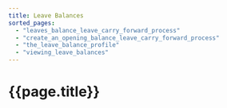 ```yaml
---
title: Leave Balances
sorted_pages:
  - "leaves_balance_leave_carry_forward_process"
  - "create_an_opening_balance_leave_carry_forward_process"
  - "the_leave_balance_profile"
  - "viewing_leave_balances"
---
```

# {{page.title}}
